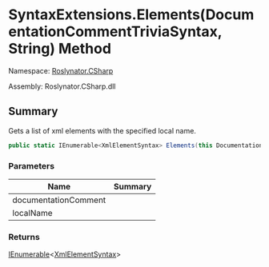 # SyntaxExtensions\.Elements\(DocumentationCommentTriviaSyntax, String\) Method

Namespace: [Roslynator.CSharp](../../README.md)

Assembly: Roslynator\.CSharp\.dll

## Summary

Gets a list of xml elements with the specified local name\.

```csharp
public static IEnumerable<XmlElementSyntax> Elements(this DocumentationCommentTriviaSyntax documentationComment, string localName)
```

### Parameters

| Name | Summary |
| ---- | ------- |
| documentationComment | |
| localName | |

### Returns

[IEnumerable](https://docs.microsoft.com/en-us/dotnet/api/system.collections.generic.ienumerable-1)\<[XmlElementSyntax](https://docs.microsoft.com/en-us/dotnet/api/microsoft.codeanalysis.csharp.syntax.xmlelementsyntax)>

